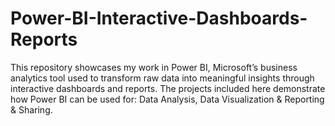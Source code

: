 # Power-BI-Interactive-Dashboards-Reports
This repository showcases my work in Power BI, Microsoft’s business analytics tool used to transform raw data into meaningful insights through interactive dashboards and reports. The projects included here demonstrate how Power BI can be used for: Data Analysis, Data Visualization &amp; Reporting &amp; Sharing.

